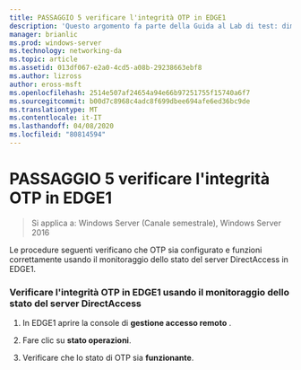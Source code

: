 ```yaml
---
title: PASSAGGIO 5 verificare l'integrità OTP in EDGE1
description: 'Questo argomento fa parte della Guida al Lab di test: dimostrazione di DirectAccess con autenticazione OTP e RSA SecurID per Windows Server 2016'
manager: brianlic
ms.prod: windows-server
ms.technology: networking-da
ms.topic: article
ms.assetid: 013df067-e2a0-4cd5-a08b-29238663ebf8
ms.author: lizross
author: eross-msft
ms.openlocfilehash: 2514e507af24654a94e66b97251755f15740a6f7
ms.sourcegitcommit: b00d7c8968c4adc8f699dbee694afe6ed36bc9de
ms.translationtype: MT
ms.contentlocale: it-IT
ms.lasthandoff: 04/08/2020
ms.locfileid: "80814594"
---
```

# <a name="step-5-verify-otp-health-on-edge1"></a>PASSAGGIO 5 verificare l'integrità OTP in EDGE1

>Si applica a: Windows Server (Canale semestrale), Windows Server 2016

Le procedure seguenti verificano che OTP sia configurato e funzioni correttamente usando il monitoraggio dello stato del server DirectAccess in EDGE1.  
  
### <a name="verify-otp-health-on-edge1-using-directaccess-server-health-monitoring"></a>Verificare l'integrità OTP in EDGE1 usando il monitoraggio dello stato del server DirectAccess  
  
1.  In EDGE1 aprire la console di **gestione accesso remoto** .  
  
2.  Fare clic su **stato operazioni**.  
  
3.  Verificare che lo stato di OTP sia **funzionante**.  
  


